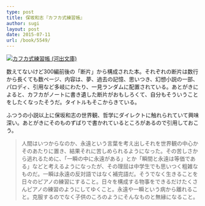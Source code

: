 ```yaml
---
type: post
title: 保坂和志『カフカ式練習帳』
author: sugi
layout: post
date: 2015-07-11
url: /book/5549/
---
```

<a href="http://www.amazon.co.jp/exec/obidos/ASIN/4309413781/chezsugi-22/ref=nosim/" onclick="_gaq.push(['_trackEvent', 'outbound-article', 'http://www.amazon.co.jp/exec/obidos/ASIN/4309413781/chezsugi-22/ref=nosim/', '']);" name="amazletlink" target="_blank"><img src="http://i0.wp.com/ecx.images-amazon.com/images/I/41pfXCByggL.jpg?w=660" alt="カフカ式練習帳 (河出文庫)" class="alignleft" data-recalc-dims="1" /></a>

数えてないけど300編前後の「断片」から構成された本。それぞれの断片は数行から長くても数ページ、内容は、夢、過去の記憶、思いつき、幻想小説の一部、パロディ、引用など多岐にわたり、一見ランダムに配置されている。あとがきによると、カフカがノートに書き遺した断片がおもしろくて、自分もそういうことをしたくなったそうだ。タイトルもそこからきている。

ふつうの小説以上に保坂和志の世界観、哲学にダイレクトに触れられていて興味深い。あとがきにそのものずばりで書かれているところがあるので引用しておこう。

> 人間はいつからなのか、永遠という言葉を考え出しそれを世界観の中心かそのあたりに置き、結果それに苦しめられるようになった。その苦しさから逃れるために、「一瞬の中に永遠がある」とか「瞬間と永遠は等価である」などと考えるようになったが、その理屈は中学生でも思いつく粗雑なものだ。一瞬は永遠の反対語ではなく補完語だ。そうでなく生きることを日々のピアノの練習にすること。日々を構成する物事をできるだけたくさんピアノの練習のようにしてゆくこと。永遠や一瞬という病から離れること。克服するのでなく子供のころのようにそんなものと無縁になること。
